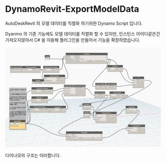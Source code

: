 # DynamoRevit-ExportModelData

AutoDeskRevit 의 모델 데이터를 직렬화 하기위한 Dynamo Script 입니다.

Dyanmo 의 기존 기능에도 모델 데이터를 직렬화 할 수 있지만, 인스턴스 아이디같은건 가져오지않아서 C# 을 이용해 플러그인을 만들어서 기능을 확장하였습니다. 

<img src="https://github.com/JeongYire/DynamoRevit-ExportModelData/blob/master/ScreenShot.png" />

다이나모의 구조는 이러합니다.



